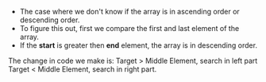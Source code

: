 - The case where we don't know if the array is in ascending order or descending order.
- To figure this out, first we compare the first and last element of the array.
- If the **start** is greater then **end** element, the array is in descending order.

The change in code we make is:
	Target > Middle Element, search in left part
	Target < Middle Element, search in right part.